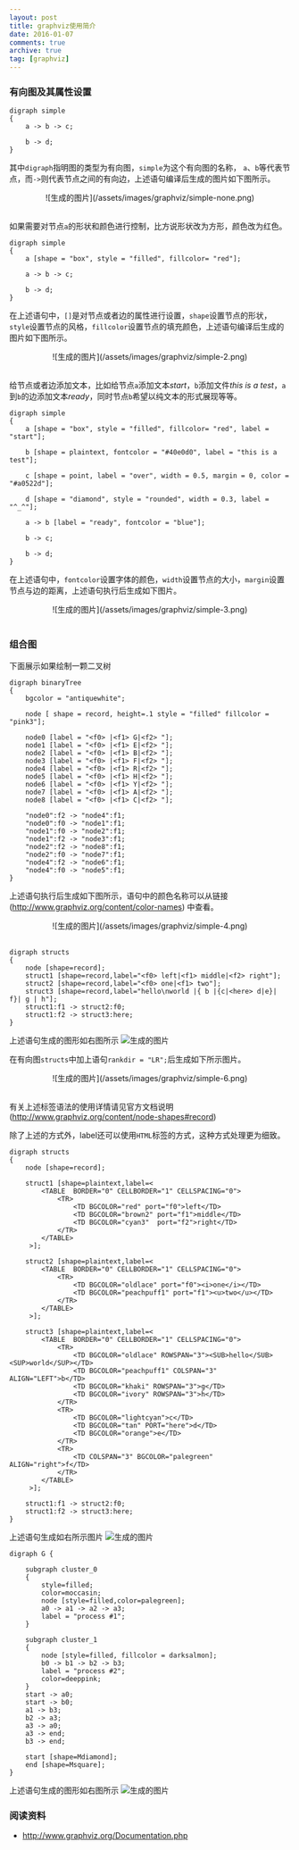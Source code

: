 ```yaml
---
layout: post
title: graphviz使用简介
date: 2016-01-07
comments: true
archive: true
tag: [graphviz]
---
```


### 有向图及其属性设置
```
digraph simple
{
	a -> b -> c;

	b -> d;
}
```

其中```digraph```指明图的类型为有向图，```simple```为这个有向图的名称， ```a```、```b```等代表节点，而```->```则代表节点之间的有向边，上述语句编译后生成的图片如下图所示。
<center>
![生成的图片](/assets/images/graphviz/simple-none.png)
</center>
<br/>

如果需要对节点```a```的形状和颜色进行控制，比方说形状改为方形，颜色改为红色。

```
digraph simple
{
	a [shape = "box", style = "filled", fillcolor= "red"];

	a -> b -> c;

	b -> d;
}
```

在上述语句中，```[]```是对节点或者边的属性进行设置，```shape```设置节点的形状，```style```设置节点的风格，```fillcolor```设置节点的填充颜色，上述语句编译后生成的图片如下图所示。
<center>
![生成的图片](/assets/images/graphviz/simple-2.png) <br/>
</center>
<br/>

给节点或者边添加文本，比如给节点```a```添加文本*start*，```b```添加文件*this is a test*，```a```到```b```的边添加文本*ready*，同时节点```b```希望以纯文本的形式展现等等。

```
digraph simple
{
	a [shape = "box", style = "filled", fillcolor= "red", label = "start"];

	b [shape = plaintext, fontcolor = "#40e0d0", label = "this is a test"];

	c [shape = point, label = "over", width = 0.5, margin = 0, color = "#a0522d"];

	d [shape = "diamond", style = "rounded", width = 0.3, label = "^_^"];

	a -> b [label = "ready", fontcolor = "blue"];

	b -> c;

	b -> d;
}
```

在上述语句中，```fontcolor```设置字体的颜色，```width```设置节点的大小，```margin```设置节点与边的距离，上述语句执行后生成如下图片。
<center>
![生成的图片](/assets/images/graphviz/simple-3.png)
</center>
<br/>

### 组合图
下面展示如果绘制一颗二叉树

```
digraph binaryTree
{
	bgcolor = "antiquewhite";

	node [ shape = record, height=.1 style = "filled" fillcolor = "pink3"];

	node0 [label = "<f0> |<f1> G|<f2> "];
	node1 [label = "<f0> |<f1> E|<f2> "];
	node2 [label = "<f0> |<f1> B|<f2> "];
	node3 [label = "<f0> |<f1> F|<f2> "];
	node4 [label = "<f0> |<f1> R|<f2> "];
	node5 [label = "<f0> |<f1> H|<f2> "];
	node6 [label = "<f0> |<f1> Y|<f2> "];
	node7 [label = "<f0> |<f1> A|<f2> "];
	node8 [label = "<f0> |<f1> C|<f2> "];

	"node0":f2 -> "node4":f1;
	"node0":f0 -> "node1":f1;
	"node1":f0 -> "node2":f1;
	"node1":f2 -> "node3":f1;
	"node2":f2 -> "node8":f1;
	"node2":f0 -> "node7":f1;
	"node4":f2 -> "node6":f1;
	"node4":f0 -> "node5":f1;
}
```

上述语句执行后生成如下图所示，语句中的颜色名称可以从链接 (http://www.graphviz.org/content/color-names) 中查看。
<center>
![生成的图片](/assets/images/graphviz/simple-4.png)
</center>
<br/>

```
digraph structs
{
	node [shape=record];
	struct1 [shape=record,label="<f0> left|<f1> middle|<f2> right"];
	struct2 [shape=record,label="<f0> one|<f1> two"];
	struct3 [shape=record,label="hello\nworld |{ b |{c|<here> d|e}| f}| g | h"];
	struct1:f1 -> struct2:f0;
	struct1:f2 -> struct3:here;
}
```

上述语句生成的图形如右图所示 ![生成的图片](/assets/images/graphviz/simple-5.png) <br/>

在有向图```structs```中加上语句```rankdir = "LR";```后生成如下所示图片。
<center>
![生成的图片](/assets/images/graphviz/simple-6.png)
</center>
<br/>

有关上述标签语法的使用详情请见官方文档说明 (http://www.graphviz.org/content/node-shapes#record) <br/>

除了上述的方式外，label还可以使用```HTML```标签的方式，这种方式处理更为细致。

```
digraph structs
{
	node [shape=record];

	struct1 [shape=plaintext,label=<
		<TABLE  BORDER="0" CELLBORDER="1" CELLSPACING="0">
			<TR>
				<TD BGCOLOR="red" port="f0">left</TD>
				<TD BGCOLOR="brown2" port="f1">middle</TD>
				<TD BGCOLOR="cyan3"  port="f2">right</TD>
			</TR>
		</TABLE>
	 >];

	struct2 [shape=plaintext,label=<
		<TABLE  BORDER="0" CELLBORDER="1" CELLSPACING="0">
			<TR>
				<TD BGCOLOR="oldlace" port="f0"><i>one</i></TD>
				<TD BGCOLOR="peachpuff1" port="f1"><u>two</u></TD>
			</TR>
		</TABLE>
	 >];

	struct3 [shape=plaintext,label=<
		<TABLE  BORDER="0" CELLBORDER="1" CELLSPACING="0">
			<TR>
				<TD BGCOLOR="oldlace" ROWSPAN="3"><SUB>hello</SUB><SUP>world</SUP></TD>
				<TD BGCOLOR="peachpuff1" COLSPAN="3" ALIGN="LEFT">b</TD>
				<TD BGCOLOR="khaki" ROWSPAN="3">g</TD>
				<TD BGCOLOR="ivory" ROWSPAN="3">h</TD>
			</TR>
			<TR>
				<TD BGCOLOR="lightcyan">c</TD>
				<TD BGCOLOR="tan" PORT="here">d</TD>
				<TD BGCOLOR="orange">e</TD>
			</TR>
			<TR>
				<TD COLSPAN="3" BGCOLOR="palegreen" ALIGN="right">f</TD>
			</TR>
		</TABLE>
	 >];

	struct1:f1 -> struct2:f0;
	struct1:f2 -> struct3:here;
}
```

上述语句生成如右所示图片 ![生成的图片](/assets/images/graphviz/simple-8.png) <br/>


```
digraph G {

	subgraph cluster_0
	{
		style=filled;
		color=moccasin;
		node [style=filled,color=palegreen];
		a0 -> a1 -> a2 -> a3;
		label = "process #1";
	}

	subgraph cluster_1
	{
		node [style=filled, fillcolor = darksalmon];
		b0 -> b1 -> b2 -> b3;
		label = "process #2";
		color=deeppink;
	}
	start -> a0;
	start -> b0;
	a1 -> b3;
	b2 -> a3;
	a3 -> a0;
	a3 -> end;
	b3 -> end;

	start [shape=Mdiamond];
	end [shape=Msquare];
}
```
上述语句生成的图形如右图所示 ![生成的图片](/assets/images/graphviz/simple-7.png) <br/>


### 阅读资料
- http://www.graphviz.org/Documentation.php

